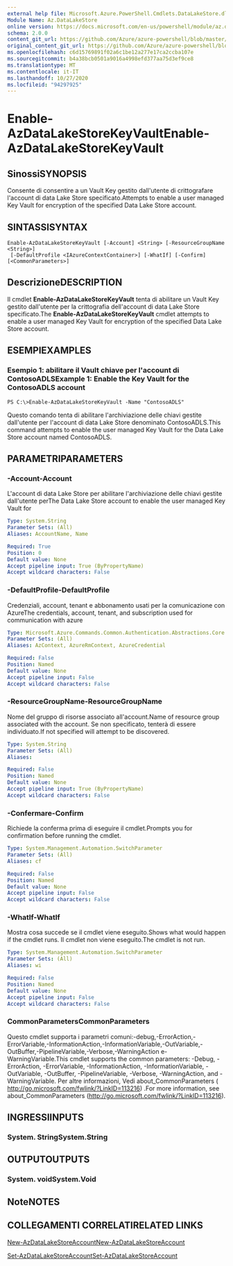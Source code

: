 ```yaml
---
external help file: Microsoft.Azure.PowerShell.Cmdlets.DataLakeStore.dll-Help.xml
Module Name: Az.DataLakeStore
online version: https://docs.microsoft.com/en-us/powershell/module/az.datalakestore/enable-azdatalakestorekeyvault
schema: 2.0.0
content_git_url: https://github.com/Azure/azure-powershell/blob/master/src/DataLakeStore/DataLakeStore/help/Enable-AzDataLakeStoreKeyVault.md
original_content_git_url: https://github.com/Azure/azure-powershell/blob/master/src/DataLakeStore/DataLakeStore/help/Enable-AzDataLakeStoreKeyVault.md
ms.openlocfilehash: c6d15769891f02a6c1be12a277e17ca2ccba107e
ms.sourcegitcommit: b4a38bcb0501a9016a4998efd377aa75d3ef9ce8
ms.translationtype: MT
ms.contentlocale: it-IT
ms.lasthandoff: 10/27/2020
ms.locfileid: "94297925"
---
```

# <span data-ttu-id="05037-101">Enable-AzDataLakeStoreKeyVault</span><span class="sxs-lookup"><span data-stu-id="05037-101">Enable-AzDataLakeStoreKeyVault</span></span>

## <span data-ttu-id="05037-102">Sinossi</span><span class="sxs-lookup"><span data-stu-id="05037-102">SYNOPSIS</span></span>
<span data-ttu-id="05037-103">Consente di consentire a un Vault Key gestito dall'utente di crittografare l'account di data Lake Store specificato.</span><span class="sxs-lookup"><span data-stu-id="05037-103">Attempts to enable a user managed Key Vault for encryption of the specified Data Lake Store account.</span></span>

## <span data-ttu-id="05037-104">SINTASSI</span><span class="sxs-lookup"><span data-stu-id="05037-104">SYNTAX</span></span>

```
Enable-AzDataLakeStoreKeyVault [-Account] <String> [-ResourceGroupName <String>]
 [-DefaultProfile <IAzureContextContainer>] [-WhatIf] [-Confirm] [<CommonParameters>]
```

## <span data-ttu-id="05037-105">Descrizione</span><span class="sxs-lookup"><span data-stu-id="05037-105">DESCRIPTION</span></span>
<span data-ttu-id="05037-106">Il cmdlet **Enable-AzDataLakeStoreKeyVault** tenta di abilitare un Vault Key gestito dall'utente per la crittografia dell'account di data Lake Store specificato.</span><span class="sxs-lookup"><span data-stu-id="05037-106">The **Enable-AzDataLakeStoreKeyVault** cmdlet attempts to enable a user managed Key Vault for encryption of the specified Data Lake Store account.</span></span>

## <span data-ttu-id="05037-107">ESEMPI</span><span class="sxs-lookup"><span data-stu-id="05037-107">EXAMPLES</span></span>

### <span data-ttu-id="05037-108">Esempio 1: abilitare il Vault chiave per l'account di ContosoADLS</span><span class="sxs-lookup"><span data-stu-id="05037-108">Example 1: Enable the Key Vault for the ContosoADLS account</span></span>
```
PS C:\>Enable-AzDataLakeStoreKeyVault -Name "ContosoADLS"
```

<span data-ttu-id="05037-109">Questo comando tenta di abilitare l'archiviazione delle chiavi gestite dall'utente per l'account di data Lake Store denominato ContosoADLS.</span><span class="sxs-lookup"><span data-stu-id="05037-109">This command attempts to enable the user managed Key Vault for the Data Lake Store account named ContosoADLS.</span></span>

## <span data-ttu-id="05037-110">PARAMETRI</span><span class="sxs-lookup"><span data-stu-id="05037-110">PARAMETERS</span></span>

### <span data-ttu-id="05037-111">-Account</span><span class="sxs-lookup"><span data-stu-id="05037-111">-Account</span></span>
<span data-ttu-id="05037-112">L'account di data Lake Store per abilitare l'archiviazione delle chiavi gestite dall'utente per</span><span class="sxs-lookup"><span data-stu-id="05037-112">The Data Lake Store account to enable the user managed Key Vault for</span></span>

```yaml
Type: System.String
Parameter Sets: (All)
Aliases: AccountName, Name

Required: True
Position: 0
Default value: None
Accept pipeline input: True (ByPropertyName)
Accept wildcard characters: False
```

### <span data-ttu-id="05037-113">-DefaultProfile</span><span class="sxs-lookup"><span data-stu-id="05037-113">-DefaultProfile</span></span>
<span data-ttu-id="05037-114">Credenziali, account, tenant e abbonamento usati per la comunicazione con Azure</span><span class="sxs-lookup"><span data-stu-id="05037-114">The credentials, account, tenant, and subscription used for communication with azure</span></span>

```yaml
Type: Microsoft.Azure.Commands.Common.Authentication.Abstractions.Core.IAzureContextContainer
Parameter Sets: (All)
Aliases: AzContext, AzureRmContext, AzureCredential

Required: False
Position: Named
Default value: None
Accept pipeline input: False
Accept wildcard characters: False
```

### <span data-ttu-id="05037-115">-ResourceGroupName</span><span class="sxs-lookup"><span data-stu-id="05037-115">-ResourceGroupName</span></span>
<span data-ttu-id="05037-116">Nome del gruppo di risorse associato all'account.</span><span class="sxs-lookup"><span data-stu-id="05037-116">Name of resource group associated with the account.</span></span> <span data-ttu-id="05037-117">Se non specificato, tenterà di essere individuato.</span><span class="sxs-lookup"><span data-stu-id="05037-117">If not specified will attempt to be discovered.</span></span>

```yaml
Type: System.String
Parameter Sets: (All)
Aliases:

Required: False
Position: Named
Default value: None
Accept pipeline input: True (ByPropertyName)
Accept wildcard characters: False
```

### <span data-ttu-id="05037-118">-Confermare</span><span class="sxs-lookup"><span data-stu-id="05037-118">-Confirm</span></span>
<span data-ttu-id="05037-119">Richiede la conferma prima di eseguire il cmdlet.</span><span class="sxs-lookup"><span data-stu-id="05037-119">Prompts you for confirmation before running the cmdlet.</span></span>

```yaml
Type: System.Management.Automation.SwitchParameter
Parameter Sets: (All)
Aliases: cf

Required: False
Position: Named
Default value: None
Accept pipeline input: False
Accept wildcard characters: False
```

### <span data-ttu-id="05037-120">-WhatIf</span><span class="sxs-lookup"><span data-stu-id="05037-120">-WhatIf</span></span>
<span data-ttu-id="05037-121">Mostra cosa succede se il cmdlet viene eseguito.</span><span class="sxs-lookup"><span data-stu-id="05037-121">Shows what would happen if the cmdlet runs.</span></span> <span data-ttu-id="05037-122">Il cmdlet non viene eseguito.</span><span class="sxs-lookup"><span data-stu-id="05037-122">The cmdlet is not run.</span></span>

```yaml
Type: System.Management.Automation.SwitchParameter
Parameter Sets: (All)
Aliases: wi

Required: False
Position: Named
Default value: None
Accept pipeline input: False
Accept wildcard characters: False
```

### <span data-ttu-id="05037-123">CommonParameters</span><span class="sxs-lookup"><span data-stu-id="05037-123">CommonParameters</span></span>
<span data-ttu-id="05037-124">Questo cmdlet supporta i parametri comuni:-debug,-ErrorAction,-ErrorVariable,-InformationAction,-InformationVariable,-OutVariable,-OutBuffer,-PipelineVariable,-Verbose,-WarningAction e-WarningVariable.</span><span class="sxs-lookup"><span data-stu-id="05037-124">This cmdlet supports the common parameters: -Debug, -ErrorAction, -ErrorVariable, -InformationAction, -InformationVariable, -OutVariable, -OutBuffer, -PipelineVariable, -Verbose, -WarningAction, and -WarningVariable.</span></span> <span data-ttu-id="05037-125">Per altre informazioni, Vedi about_CommonParameters ( http://go.microsoft.com/fwlink/?LinkID=113216) .</span><span class="sxs-lookup"><span data-stu-id="05037-125">For more information, see about_CommonParameters (http://go.microsoft.com/fwlink/?LinkID=113216).</span></span>

## <span data-ttu-id="05037-126">INGRESSI</span><span class="sxs-lookup"><span data-stu-id="05037-126">INPUTS</span></span>

### <span data-ttu-id="05037-127">System. String</span><span class="sxs-lookup"><span data-stu-id="05037-127">System.String</span></span>

## <span data-ttu-id="05037-128">OUTPUT</span><span class="sxs-lookup"><span data-stu-id="05037-128">OUTPUTS</span></span>

### <span data-ttu-id="05037-129">System. void</span><span class="sxs-lookup"><span data-stu-id="05037-129">System.Void</span></span>

## <span data-ttu-id="05037-130">Note</span><span class="sxs-lookup"><span data-stu-id="05037-130">NOTES</span></span>

## <span data-ttu-id="05037-131">COLLEGAMENTI CORRELATI</span><span class="sxs-lookup"><span data-stu-id="05037-131">RELATED LINKS</span></span>

[<span data-ttu-id="05037-132">New-AzDataLakeStoreAccount</span><span class="sxs-lookup"><span data-stu-id="05037-132">New-AzDataLakeStoreAccount</span></span>](./New-AzDataLakeStoreAccount.md)

[<span data-ttu-id="05037-133">Set-AzDataLakeStoreAccount</span><span class="sxs-lookup"><span data-stu-id="05037-133">Set-AzDataLakeStoreAccount</span></span>](./Set-AzDataLakeStoreAccount.md)

